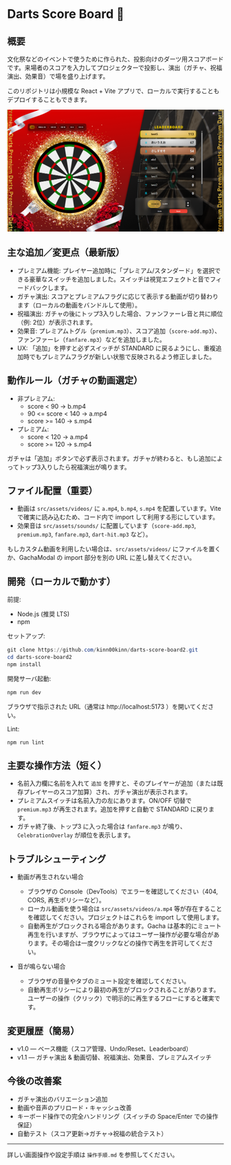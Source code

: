 # Darts Score Board 🎯

## 概要

文化祭などのイベントで使うために作られた、投影向けのダーツ用スコアボードです。来場者のスコアを入力してプロジェクターで投影し、演出（ガチャ、祝福演出、効果音）で場を盛り上げます。

このリポジトリは小規模な React + Vite アプリで、ローカルで実行することもデプロイすることもできます。

![alt text](/README_src/image-10.png)

## 主な追加／変更点（最新版）

- プレミアム機能: プレイヤー追加時に「プレミアム/スタンダード」を選択できる豪華なスイッチを追加しました。スイッチは視覚エフェクトと音でフィードバックします。
- ガチャ演出: スコアとプレミアムフラグに応じて表示する動画が切り替わります（ローカルの動画をバンドルして使用）。
- 祝福演出: ガチャの後にトップ3入りした場合、ファンファーレ音と共に順位（例: 2位）が表示されます。
- 効果音: プレミアムトグル（`premium.mp3`）、スコア追加（`score-add.mp3`）、ファンファーレ（`fanfare.mp3`）などを追加しました。
- UX: 「追加」を押すと必ずスイッチが STANDARD に戻るようにし、重複追加時でもプレミアムフラグが新しい状態で反映されるよう修正しました。

## 動作ルール（ガチャの動画選定）

- 非プレミアム:
  - score < 90 -> b.mp4
  - 90 <= score < 140 -> a.mp4
  - score >= 140 -> s.mp4
- プレミアム:
  - score < 120 -> a.mp4
  - score >= 120 -> s.mp4

ガチャは「追加」ボタンで必ず表示されます。ガチャが終わると、もし追加によってトップ3入りしたら祝福演出が鳴ります。

## ファイル配置（重要）

- 動画は `src/assets/videos/` に `a.mp4`, `b.mp4`, `s.mp4` を配置しています。Vite で確実に読み込むため、コード内で import して利用する形にしています。
- 効果音は `src/assets/sounds/` に配置しています（`score-add.mp3`, `premium.mp3`, `fanfare.mp3`, `dart-hit.mp3` など）。

もしカスタム動画を利用したい場合は、`src/assets/videos/` にファイルを置くか、GachaModal の import 部分を別の URL に差し替えてください。

## 開発（ローカルで動かす）

前提:

- Node.js (推奨 LTS)
- npm

セットアップ:

```powershell
git clone https://github.com/kinn00kinn/darts-score-board2.git
cd darts-score-board2
npm install
```

開発サーバ起動:

```powershell
npm run dev
```

ブラウザで指示された URL（通常は http://localhost:5173 ）を開いてください。

Lint:

```powershell
npm run lint
```

## 主要な操作方法（短く）

- 名前入力欄に名前を入れて `追加` を押すと、そのプレイヤーが追加（または既存プレイヤーのスコア加算）され、ガチャ演出が表示されます。
- プレミアムスイッチは名前入力の左にあります。ON/OFF 切替で `premium.mp3` が再生されます。追加を押すと自動で STANDARD に戻ります。
- ガチャ終了後、トップ3 に入った場合は `fanfare.mp3` が鳴り、`CelebrationOverlay` が順位を表示します。

## トラブルシューティング

- 動画が再生されない場合
  - ブラウザの Console（DevTools）でエラーを確認してください（404, CORS, 再生ポリシーなど）。
  - ローカル動画を使う場合は `src/assets/videos/a.mp4` 等が存在することを確認してください。プロジェクトはこれらを import して使用します。
  - 自動再生がブロックされる場合があります。Gacha は基本的にミュート再生を行いますが、ブラウザによってはユーザー操作が必要な場合があります。その場合は一度クリックなどの操作で再生を許可してください。

- 音が鳴らない場合
  - ブラウザの音量やタブのミュート設定を確認してください。
  - 自動再生ポリシーにより最初の再生がブロックされることがあります。ユーザーの操作（クリック）で明示的に再生するフローにすると確実です。

## 変更履歴（簡易）

- v1.0 — ベース機能（スコア管理、Undo/Reset、Leaderboard）
- v1.1 — ガチャ演出 & 動画切替、祝福演出、効果音、プレミアムスイッチ

## 今後の改善案

- ガチャ演出のバリエーション追加
- 動画や音声のプリロード・キャッシュ改善
- キーボード操作での完全ハンドリング（スイッチの Space/Enter での操作保証）
- 自動テスト（スコア更新→ガチャ→祝福の統合テスト）

---

詳しい画面操作や設定手順は `操作手順.md` を参照してください。


